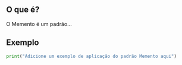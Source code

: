 
## O que é?
O Memento é um padrão...

## Exemplo
```python
print("Adicione um exemplo de aplicação do padrão Memento aqui")
```